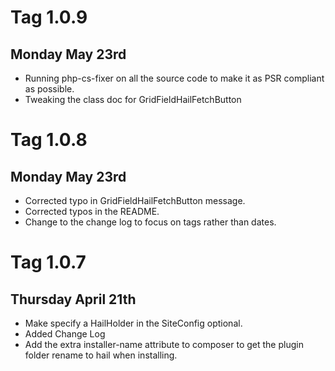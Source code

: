 # Tag 1.0.9

## Monday May 23rd
* Running php-cs-fixer on all the source code to make it as PSR compliant as possible.
* Tweaking the class doc for GridFieldHailFetchButton

# Tag 1.0.8

## Monday May 23rd
* Corrected typo in GridFieldHailFetchButton message.
* Corrected typos in the README.
* Change to the change log to focus on tags rather than dates.

# Tag 1.0.7

## Thursday April 21th
* Make specify a HailHolder in the SiteConfig optional.
* Added Change Log
* Add the extra installer-name attribute to composer to get the plugin folder rename to hail when installing.
